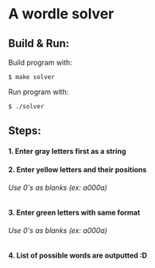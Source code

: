 # A wordle solver

## Build & Run:

Build program with:
```
$ make solver
```
Run program with:
```
$ ./solver
```

## Steps:
#### 1. Enter gray letters first as a string
#### 2. Enter yellow letters and their positions
###### Use 0's as blanks (ex: a000a)
#### 3. Enter green letters with same format
###### Use 0's as blanks (ex: a000a)
#### 4. List of possible words are outputted :D
